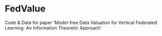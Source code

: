# FedValue

Code & Data for paper 'Model-free Data Valuation for Vertical Federated Learning: An Information Theoretic Approach'
